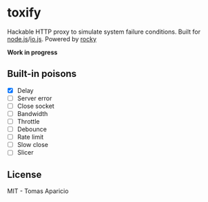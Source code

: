 # toxify

Hackable HTTP proxy to simulate system failure conditions.
Built for [node.js](http://nodejs.org)/[io.js](https://iojs.org). Powered by [rocky](https://github.com/h2non/rocky)

**Work in progress**

## Built-in poisons

- [x] Delay
- [ ] Server error
- [ ] Close socket
- [ ] Bandwidth
- [ ] Throttle
- [ ] Debounce
- [ ] Rate limit
- [ ] Slow close
- [ ] Slicer

## License

MIT - Tomas Aparicio
